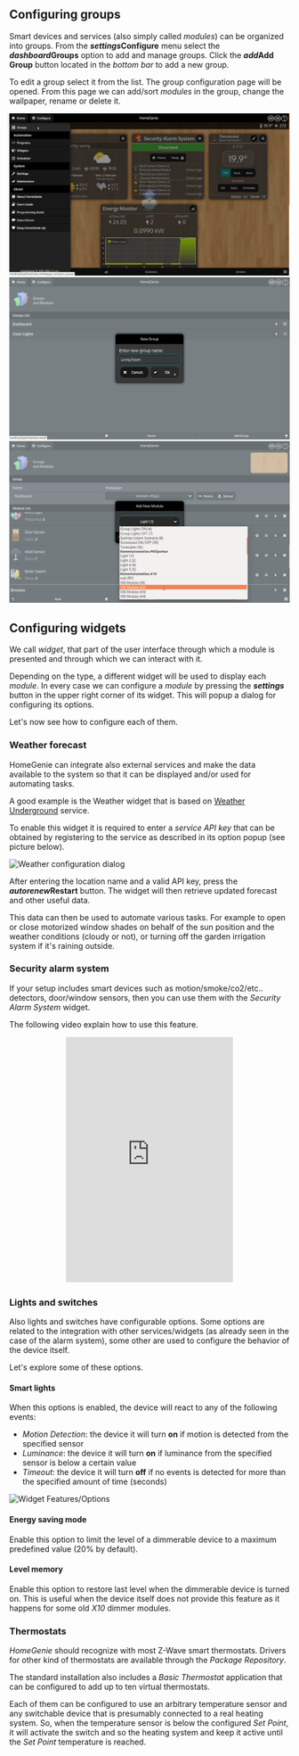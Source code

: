 ## Configuring groups

Smart devices and services (also simply called *modules*) can be organized into groups.
From the **<i class="material-icons">settings</i>Configure** menu 
select the **<i class="material-icons">dashboard</i>Groups** option to
add and manage groups.
Click the **<i class="material-icons">add</i>Add Group** button located
in the *bottom bar* to add a new group.

To edit a group select it from the list. The group configuration page will be opened.
From this page we can add/sort *modules* in the group, change the wallpaper, rename or
delete it. 

<div class="media-container" data-ui-load="app/components/gallery">
    <img self="size-medium" src="images/docs/configure_menu.png">
    <img self="size-medium" src="images/docs/groups_add_group.png">
    <img self="size-medium" src="images/docs/groups_add_module.png">
</div>


## Configuring widgets

We call *widget*, that part of the user interface through which a module is presented
and through which we can interact with it.

Depending on the type, a different widget will be used to display each *module*.
In every case we can configure a *module* by pressing the **<i class="material-icons">settings</i>**
button in the upper right corner of its widget. This will popup a dialog for configuring its options.

Let's now see how to configure each of them.


### Weather forecast

HomeGenie can integrate also external services and make the data available to the system
so that it can be displayed and/or used for automating tasks.

A good example is the Weather widget that is based on [Weather Underground](http://www.wunderground.com) service. 

To enable this widget it is required to enter a *service API key* that can be obtained by registering to the service as
described in its option popup (see picture below).

<div class="media-container">
    <img self="size-medium" alt="Weather configuration dialog" src="images/docs/weather_options_01.png">
</div>

After entering the location name and a valid API key, press the **<i class="material-icons">autorenew</i>Restart** button.
The widget will then retrieve updated forecast and other useful data.

This data can then be used to automate various tasks.
For example to open or close motorized window shades on behalf of the sun position
and the weather conditions (cloudy or not), or turning off the garden irrigation system
if it's raining outside.


### Security alarm system

If your setup includes smart devices such as motion/smoke/co2/etc.. detectors, 
door/window sensors, then you can use them with the *Security Alarm System* widget.

The following video explain how to use this feature.

<div class="content-margin" align="center">
    <iframe self="size-medium" height="440" src="https://www.youtube.com/embed/jsL_fAJ5-5w?rel=0" frameborder="0" allowfullscreen></iframe>
</div>

<!--
In the picture below, you can see options for the *Security Alarm Widget*. It can be configured to send e-mails when the alarm is triggered and/or to run an automation program when the system is armed/disarmed/triggered.

<div class="media-container">
    <img alt="Alarm System Options" src="images/docs/alarm_system_01.png">
</div>
-->


### Lights and switches

Also lights and switches have configurable options.
Some options are related to the integration with other services/widgets
(as already seen in the case of the alarm system), some other are used
to configure the behavior of the device itself.

Let's explore some of these options.

#### Smart lights

When this options is enabled, the device will react to any of the following events:

- *Motion Detection*:
  <i class="fa fa-long-arrow-right"></i>
  the device it will turn **on** if motion is detected from the specified sensor
- *Luminance*:
  <i class="fa fa-long-arrow-right"></i>
  the device it will turn **on** if luminance from the specified sensor is below a certain value
- *Timeout*:
  <i class="fa fa-long-arrow-right"></i>
  the device it will turn **off** if no events is detected for more than the specified amount of time (seconds)

<div class="media-container">
    <img self="size-medium" alt="Widget Features/Options" src="images/docs/widget_options_01.gif">
</div>


#### Energy saving mode

Enable this option to limit the level of a dimmerable device to a maximum
predefined value (20% by default).


#### Level memory

Enable this option to restore last level when the dimmerable device is turned on.
This is useful when the device itself does not provide this feature
as it happens for some old *X10* dimmer modules.


### Thermostats

*HomeGenie* should recognize with most Z-Wave smart thermostats.
Drivers for other kind of thermostats are available through the *Package Repository*.

The standard installation also includes a *Basic Thermostat* application that can
be configured to add up to ten virtual thermostats.

Each of them can be configured to use an arbitrary temperature sensor and
any switchable device that is presumably connected to a real heating system.
So, when the temperature sensor is below the configured *Set Point*, it will activate
the switch and so the heating system and keep it active until the *Set Point*
temperature is reached.
